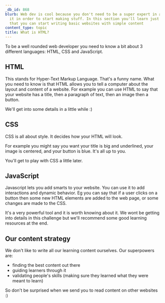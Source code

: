 ```yaml
---
_db_id: 868
blurb: Web dev is cool because you don't need to be a super expert in any part of
  it in order to start making stuff. In this section you'll learn just enough HTML
  that you can start writing basic websites with simple content
content_type: topic
title: What is HTML?
---
```


To be a well rounded web developer you need to know a bit about 3 different languages: HTML, CSS and JavaScript.

## HTML

This stands for Hyper-Text Markup Language. That's a funny name. What you need to know is that HTML allows you to tell a computer about the layout and content of a website. For example you can use HTML to say that your website has a title, then a paragraph of text, then an image then a button. 

We'll get into some details in a little while :) 

## CSS 

CSS is all about style. It decides how your HTML will look.

For example you might say you want your title is big and underlined, your image is centered, and your button is blue. It's all up to you. 

You'll get to play with CSS a little later.

## JavaScript

Javascript lets you add smarts to your website. You can use it to add interactions and dynamic behavior. Eg you can say that if a user clicks on a button then some new HTML elements are added to the web page, or some changes are made to the CSS. 

It's a very powerful tool and it is worth knowing about it. We wont be getting into details in this challenge but we'll recommend some good learning resources at the end.

## Our content strategy

We don't like to write all our learning content ourselves. Our superpowers are: 

- finding the best content out there
- guiding learners through it
- validating people's skills (making sure they learned what they were meant to learn)

So don't be surprised when we send you to read content on other websites :)


